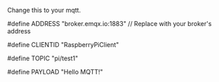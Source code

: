 Change this to your mqtt.

#define ADDRESS     "broker.emqx.io:1883"  // Replace with your broker's address

#define CLIENTID    "RaspberryPiClient"

#define TOPIC       "pi/test1"

#define PAYLOAD     "Hello MQTT!"

